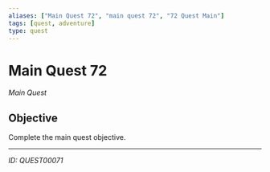 ```yaml
---
aliases: ["Main Quest 72", "main quest 72", "72 Quest Main"]
tags: [quest, adventure]
type: quest
---
```


# Main Quest 72

*Main Quest*

## Objective
Complete the main quest objective.

---
*ID: QUEST00071*